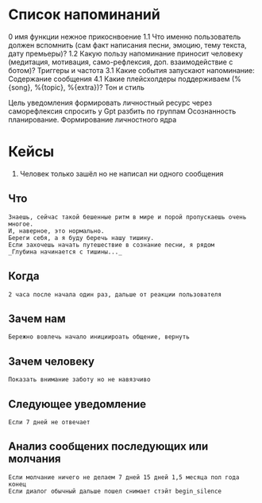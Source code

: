 # Список напоминаний
0 имя функции нежное прикоснвоение
1.1 Что именно пользователь должен вспомнить (сам факт написания песни, эмоцию, тему текста, дату премьеры)?
1.2 Какую пользу напоминание приносит человеку (медитация, мотивация, само-рефлексия, доп. взаимодействие с ботом)?
Триггеры и частота
3.1 Какие события запускают напоминание:
Содержание сообщения
4.1 Какие плейсхолдеры поддерживаем (%{song}, %{topic}, %{extra})?
Тон и стиль

Цель уведомления формировать личностный ресурс через саморефлексия спросить у Gpt разбить по группам 
Осознанность планирование. Формирование личностного ядра

# Кейсы
1. Человек только зашёл но не написал ни одного сообщения
  ## Что 
    Знаешь, сейчас такой бешенные ритм в мире и порой пропускаешь очень многое.
    И, наверное, это нормально.
    Береги себя, а я буду беречь нашу тишину.
    Если захочешь начать путешествие в сознание песни, я рядом
    _Глубина начинается с тишины..._
## Когда
    2 часа после начала один раз, дальше от реакции пользователя
## Зачем нам
    Бережно вовлечь начало инициироать общение, вернуть
## Зачем человеку
    Показать внимание заботу но не навязчиво
## Следующее уведомление
    Если 7 дней не отвечает
## Анализ сообщених последующих или молчания
    Если молчание ничего не делаем 7 дней 15 дней 1,5 месяца пол года конец
    Если диалог обычный дальше пошел снимает стэйт begin_silence



